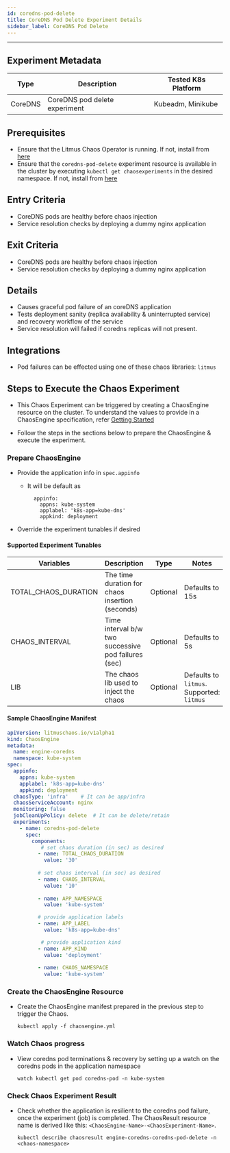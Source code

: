 ```yaml
---
id: coredns-pod-delete
title: CoreDNS Pod Delete Experiment Details
sidebar_label: CoreDNS Pod Delete
---
```

------

## Experiment Metadata

| Type      | Description              | Tested K8s Platform                                               |
| ----------| ------------------------ | ------------------------------------------------------------------|
| CoreDNS   | CoreDNS pod delete experiment | Kubeadm, Minikube  |

## Prerequisites

- Ensure that the Litmus Chaos Operator is running. If not, install from [here](https://github.com/litmuschaos/chaos-operator/blob/master/deploy/operator.yaml)
- Ensure that the `coredns-pod-delete` experiment resource is available in the cluster by executing `kubectl get chaosexperiments` in the desired namespace. If not, install from [here](https://hub.litmuschaos.io/api/chaos?file=charts/coredns/coredns-pod-delete/experiment.yaml)

## Entry Criteria

- CoreDNS pods are healthy before chaos injection
- Service resolution checks by deploying a dummy nginx application

## Exit Criteria

- CoreDNS pods are healthy before chaos injection
- Service resolution checks by deploying a dummy nginx application

## Details

- Causes graceful pod failure of an coreDNS application
- Tests deployment sanity (replica availability & uninterrupted service) and recovery workflow of the service
- Service resolution will failed if coredns replicas will not present.

## Integrations

- Pod failures can be effected using one of these chaos libraries: `litmus`

## Steps to Execute the Chaos Experiment

- This Chaos Experiment can be triggered by creating a ChaosEngine resource on the cluster. To understand the values to provide in a ChaosEngine specification, refer [Getting Started](getstarted.md/#prepare-chaosengine)

- Follow the steps in the sections below to prepare the ChaosEngine & execute the experiment.

### Prepare ChaosEngine

- Provide the application info in `spec.appinfo`
  - It will be default as
    ```
      appinfo:
        appns: kube-system
        applabel: 'k8s-app=kube-dns'
        appkind: deployment

    ```

- Override the experiment tunables if desired

#### Supported Experiment Tunables

| Variables             | Description                                                  | Type      | Notes                                                      |
| ----------------------| ------------------------------------------------------------ |-----------|------------------------------------------------------------|
| TOTAL_CHAOS_DURATION  | The time duration for chaos insertion (seconds)              | Optional  | Defaults to 15s                                            |
| CHAOS_INTERVAL        | Time interval b/w two successive pod failures (sec)          | Optional  | Defaults to 5s                                             |
| LIB                   | The chaos lib used to inject the chaos                       | Optional  | Defaults to `litmus`. Supported: `litmus`                  |

#### Sample ChaosEngine Manifest

```yaml
apiVersion: litmuschaos.io/v1alpha1
kind: ChaosEngine
metadata:
  name: engine-coredns
  namespace: kube-system
spec:
  appinfo:
    appns: kube-system
    applabel: 'k8s-app=kube-dns'
    appkind: deployment
  chaosType: 'infra'    # It can be app/infra
  chaosServiceAccount: nginx
  monitoring: false
  jobCleanUpPolicy: delete  # It can be delete/retain
  experiments:
    - name: coredns-pod-delete
      spec:
        components:
           # set chaos duration (in sec) as desired
          - name: TOTAL_CHAOS_DURATION
            value: '30'
            
          # set chaos interval (in sec) as desired
          - name: CHAOS_INTERVAL
            value: '10'
            
          - name: APP_NAMESPACE
            value: 'kube-system'

          # provide application labels
          - name: APP_LABEL
            value: 'k8s-app=kube-dns'

           # provide application kind
          - name: APP_KIND
            value: 'deployment'
            
          - name: CHAOS_NAMESPACE
            value: 'kube-system'
```

### Create the ChaosEngine Resource

- Create the ChaosEngine manifest prepared in the previous step to trigger the Chaos.

  `kubectl apply -f chaosengine.yml`

### Watch Chaos progress

- View coredns pod terminations & recovery by setting up a watch on the coredns pods in the application namespace

  `watch kubectl get pod coredns-pod -n kube-system`

### Check Chaos Experiment Result

- Check whether the application is resilient to the coredns pod failure, once the experiment (job) is completed. The ChaosResult resource name is derived like this: `<ChaosEngine-Name>-<ChaosExperiment-Name>`.

  `kubectl describe chaosresult engine-coredns-coredns-pod-delete -n <chaos-namespace>`
